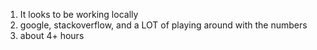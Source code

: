 1) It looks to be working locally 
2) google, stackoverflow, and a LOT of playing around with the numbers
3) about 4+ hours